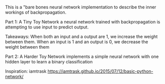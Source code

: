 This is a "bare bones neural network implementation to describe the inner workings of backpropagation.


Part 1: A Tiny Toy Network
a neural network trained with backpropagation is attempting to use input to predict output.

Takeaways:
When both an input and a output are 1, we increase the weight between them. When an input is 1 and an output is 0, we decrease the weight between them

Part 2: A Harder Toy Network
implements a simple neural network with one hidden layer to learn a binary classification


Inspiration: iamtrask
https://iamtrask.github.io/2015/07/12/basic-python-network/